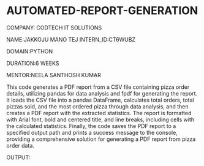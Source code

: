 # AUTOMATED-REPORT-GENERATION

COMPANY: CODTECH IT SOLUTIONS

NAME:JAKKOJU MANO TEJ
INTERN_ID:CT6WUBZ

DOMAIN:PYTHON

DURATION:6 WEEKS

MENTOR:NEELA SANTHOSH KUMAR

This code generates a PDF report from a CSV file containing pizza order details, utilizing pandas for data analysis and fpdf for generating the report. It loads the CSV file into a pandas DataFrame, calculates total orders, total pizzas sold, and the most ordered pizza through data analysis, and then creates a PDF report with the extracted statistics. The report is formatted with Arial font, bold and centered title, and line breaks, including cells with the calculated statistics. Finally, the code saves the PDF report to a specified output path and prints a success message to the console, providing a comprehensive solution for generating a PDF report from pizza order data.

OUTPUT:
